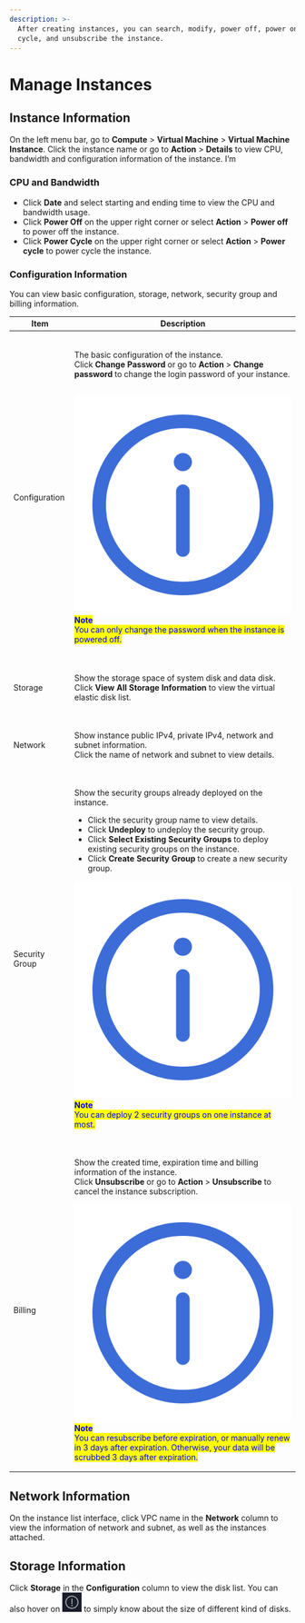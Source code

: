 ```yaml
---
description: >-
  After creating instances, you can search, modify, power off, power on, power
  cycle, and unsubscribe the instance.
---
```


# Manage Instances

## **Instance Information**

On the left menu bar, go to **Compute** > **Virtual Machine** > **Virtual Machine Instance**. Click the instance name or go to **Action** > **Details** to view CPU, bandwidth and configuration information of the instance. I’m&#x20;

### CPU and Bandwidth

* Click **Date** and select starting and ending time to view the CPU and bandwidth usage.
* Click **Power Off** on the upper right corner or select **Action** > **Power off** to power off the instance.
* Click **Power Cycle** on the upper right corner or select **Action** > **Power cycle** to power cycle the instance.

### Configuration Information

You can view basic configuration, storage, network, security group and billing information.

| Item                      | Description                                                                                                                                                                                                                                                                                                                                                                                                                                                                                                                                                                                                                                                                                                 |
| ------------------------- | ----------------------------------------------------------------------------------------------------------------------------------------------------------------------------------------------------------------------------------------------------------------------------------------------------------------------------------------------------------------------------------------------------------------------------------------------------------------------------------------------------------------------------------------------------------------------------------------------------------------------------------------------------------------------------------------------------------- |
| <p><br>Configuration</p>  | <p><br>The basic configuration of the instance.<br>Click <strong>Change Password</strong> or go to <strong>Action</strong> > <strong>Change password</strong> to change the login password of your instance.</p><p><br><img src="../../../.gitbook/assets/Icon.svg" alt="" data-size="line"><mark style="color:blue;"><strong>Note</strong></mark><br><mark style="color:blue;">You can only change the password when the instance is powered off.</mark><br><mark style="color:blue;"></mark></p>                                                                                                                                                                                                          |
| <p><br>Storage</p>        | <p><br>Show the storage space of system disk and data disk.<br>Click <strong>View All Storage Information</strong> to view the virtual elastic disk list.<br></p>                                                                                                                                                                                                                                                                                                                                                                                                                                                                                                                                           |
| <p><br>Network</p>        | <p><br>Show instance public IPv4, private IPv4, network and subnet information.<br>Click the name of network and subnet to view details.<br></p>                                                                                                                                                                                                                                                                                                                                                                                                                                                                                                                                                            |
| <p><br>Security Group</p> | <p><br>Show the security groups already deployed on the instance.</p><ul><li>Click the security group name to view details.</li><li>Click <strong>Undeploy</strong> to undeploy the security group.</li><li>Click <strong>Select Existing Security Groups</strong> to deploy existing security groups on the instance.</li><li>Click <strong>Create Security Group</strong> to create a new security group.</li></ul><p><strong></strong><img src="../../../.gitbook/assets/Icon.svg" alt="" data-size="line"><mark style="color:blue;"><strong>Note</strong></mark><br><mark style="color:blue;">You can deploy 2 security groups on one instance at most.</mark><br><mark style="color:blue;"></mark></p> |
| <p><br>Billing</p>        | <p><br>Show the created time, expiration time and billing information of the instance.<br>Click <strong>Unsubscribe</strong> or go to <strong>Action</strong> > <strong>Unsubscribe</strong> to cancel the instance subscription.<br></p><p><strong></strong><img src="../../../.gitbook/assets/Icon.svg" alt="" data-size="line"><mark style="color:blue;"><strong>Note</strong></mark><br><mark style="color:blue;">You can resubscribe before expiration, or manually renew in 3 days after expiration. Otherwise, your data will be scrubbed 3 days after expiration.</mark><br></p>                                                                                                                    |



## **Network Information**

On the instance list interface, click VPC name in the **Network** column to view the information of network and subnet, as well as the instances attached.



## **Storage Information**

Click **Storage** in the **Configuration** column to view the disk list. You can also hover on <img src="../../../.gitbook/assets/1.png" alt="" data-size="line"> to simply know about the size of different kind of disks.

